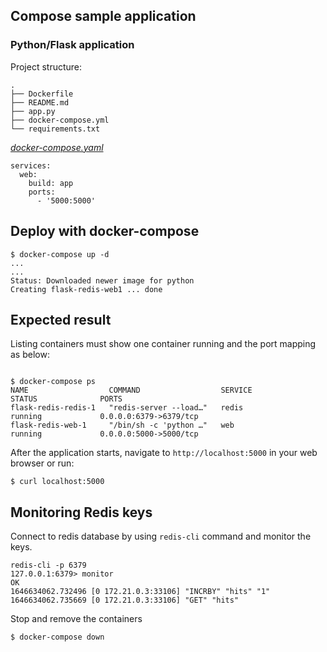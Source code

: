 ## Compose sample application
### Python/Flask application

Project structure:
```
.
├── Dockerfile
├── README.md
├── app.py
├── docker-compose.yml
└── requirements.txt
```

[_docker-compose.yaml_](docker-compose.yaml)
```
services: 
  web: 
    build: app 
    ports: 
      - '5000:5000'
```

## Deploy with docker-compose

```
$ docker-compose up -d
...
...
Status: Downloaded newer image for python
Creating flask-redis-web1 ... done

```

## Expected result

Listing containers must show one container running and the port mapping as below:
```

$ docker-compose ps
NAME                  COMMAND                  SERVICE             STATUS              PORTS
flask-redis-redis-1   "redis-server --load…"   redis               running             0.0.0.0:6379->6379/tcp
flask-redis-web-1     "/bin/sh -c 'python …"   web                 running             0.0.0.0:5000->5000/tcp
```

After the application starts, navigate to `http://localhost:5000` in your web browser or run:
```
$ curl localhost:5000

```

## Monitoring Redis keys

Connect to redis database by using ```redis-cli``` command and monitor the keys.
```
redis-cli -p 6379
127.0.0.1:6379> monitor
OK
1646634062.732496 [0 172.21.0.3:33106] "INCRBY" "hits" "1"
1646634062.735669 [0 172.21.0.3:33106] "GET" "hits"
```


Stop and remove the containers
```
$ docker-compose down
```
